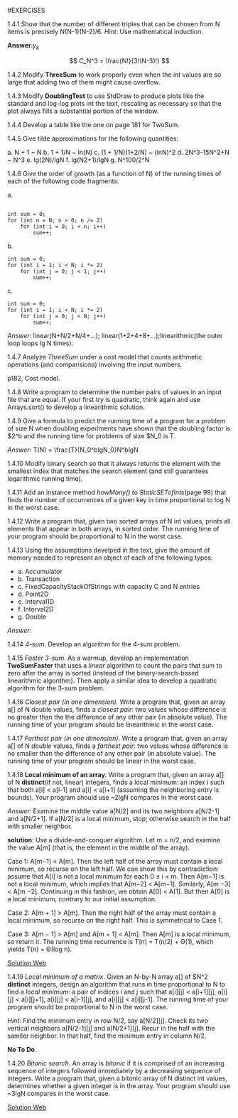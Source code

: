 #EXERCISES

1.4.1 Show that the number of different triples that can be chosen from N items is precisely N(N-1)(N-2)/6. *Hint*: Use mathematical induction.

**Answer**:$y_k$ 

$$ C_N^3 = \frac{N!}{3!(N-3)!} $$

1.4.2 Modify **ThreeSum** to work properly even when the *int* values are so large that adding two of them might cause overflow.

1.4.3 Modify **DoublingTest** to use StdDraw to produce plots like the standard and log-log plots int the text, rescaling as necessary so that the plot always fills a substantial portion of the window.

1.4.4 Develop a table like the one on page 181 for TwoSum.

1.4.5 Give tilde approximations for the following quantities:

a. N + 1 ~ N
b. 1 + 1/N ~ ln(N)
c. (1 + 1/N)(1+2/N) ~ (lnN)^2
d. 2N^3-15N^2+N ~ N^3
e. lg(2N)/lgN 
f. lg(N2+1)/lgN
g. N^100/2^N

1.4.6 Give the order of growth (as a function of N) of the running times of each of the following code fragments:

a.
```

int sum = 0;
for (int n = N; n > 0; n /= 2)
    for (int i = 0; i < n; i++)
        sum++;

```

b.
```
int sum = 0; 
for (int i = 1; i < N; i *= 2)
    for (int j = 0; j < 1; j++)
        sum++;

```
c.
```
int sum = 0; 
for (int i = 1; i < N; i *= 2)
    for (int j = 0; j < N; j++)
        sum++;
```
*Answer*: linear(N+N/2+N/4+...); linear(1+2+4+8+...);linearithmic(the outer loop loops lg N times).


1.4.7 Analyze *ThreeSum* under a cost model that counts arithmetic operations (and comparisions) involving the input numbers.

p182, Cost model.

1.4.8 Write a program to determine the number pairs of values in an input file that are equal. If your first try is quadratic, think again and use Arrays.sort() to develop a linearithmic solution.

1.4.9 Give a formula to predict the running time of a program for a problem of size N when doubling experiments have shown that the doubling factor is $2^b and the running time for problems of size $N_0 is T.

*Answer*: T(N) = \frac{T}{N_0^blgN_0}N^blgN

1.4.10 Modify binary search so that it always returns the element with the smallest index that matches the search element (and still guarantees logarithmic running time).

1.4.11 Add an instance method *howMany()* to *StaticSETofInts*(page 99) that finds the number of occurrences of a given key in time proportional to log N in the worst case.


1.4.12 Write a program that, given two sorted arrays of N int values, prints all elements that appear in both arrays, in sorted order. The running time of your program should be proportional to N in the worst case.

1.4.13 Using the assumptions develped in the text, give the amount of memory needed to represent an object of each of the following types:

- a. Accumulator
- b. Transaction
- c. FixedCapacityStackOfStrings with capacity C and N entries
- d. Point2D
- e. Interval1D
- f. Interval2D
- g. Double

*Answer*:


1.4.14 *4-sum*. Develop an algorithm for the 4-sum problem.

1.4.15 *Faster 3-sum*. As a warmup, develop an implementation **TwoSumFaster** that uses a *linear* algorithm to count the pairs that sum to zero after the array is sorted (instead of the binary-search-based linearithmic algorithm). Then apply a similar idea to develop a quadratic algorithm for the 3-sum problem.

1.4.16 *Closest pair (in one dimension).* Write a program that, given an array a[] of N double values, finds a *closest pair*: two values whose difference is no greater than the the difference of any other pair (in absolute value). The running time of your program should be linearithmic in the worst case.

1.4.17 *Farthest pair (in one dimension)*. Write a program that, given an array a[] of N *double* values, finds a *farthest pair*: two values whose difference is no smaller than the difference of any other pair (in absolute value). The running time of your program should be linear in the worst case.

1.4.18 **Local minimum of an array**. Write a program that, given an array a[] of N **distinct**(if not, linear) integers, finds a local minimum: an index i such that both a[i] < a[i-1] and a[i] < a[i+1] (assuming the neighboring entry is bounds). Your program should use ~2lgN compares in the worst case.

*Answer*: Examine the middle value a[N/2] and its two neighbors a[N/2-1] and a[N/2+1]. If a[N/2] is a local minimum, stop; otherwise search in the half with smaller neighbor.

**solution**:
Use a divide-and-conquer algorithm. Let m = n/2, and examine the value A[m] (that is, the element in the middle of the array).

Case 1: A[m−1] < A[m]. Then the left half of the array must contain a local minimum, so recurse on the left half. We can show this by contradiction: assume that A[i] is not a local minimum for each 0 ≤ i < m. Then A[m−1] is not a local minimum, which implies that A[m−2] < A[m−1]. Similarly, A[m −3] < A[m −2]. Continuing in this fashion, we obtain A[0] < A[1]. But then A[0] is a local minimum, contrary to our initial assumption.

Case 2: A[m + 1] > A[m]. Then the right half of the array must contain a local minimum, so recurse on the right half. This is symmetrical to Case 1.

Case 3: A[m − 1] > A[m] and A[m + 1] < A[m]. Then A[m] is a local minimum, so return it. The running time recurrence is T(n) = T(n/2) + Θ(1), which yields T(n) = Θ(log n).

[Solution Web](https://www.geeksforgeeks.org/find-local-minima-array/)

1.4.19 *Local minimum of a matrix*. Given an N-by-N array a[] of $N^2 **distinct** integers, design an algorithm that runs in time proportional to N to find a *local minimum*: a pair of indices i and j such that a[i][j] < a[i+1][j], a[i][j] < a[i][j+1], a[i][j] < a[i-1][j], and a[i][j] < a[i][j-1]. The running time of your program should be proportional to N in the worst case.

*Hint*: Find the minimum entry in row N/2, say a[N/2][j]. Check its two vertical neighbors a[N/2-1][j] and a[N/2+1][j]. Recur in the half with the samller neighbor. In that half, find the minimum entry in column N/2.


**No To Do**.

1.4.20 *Bitonic search*. An array is *bitonic* if it is comprised of an increasing sequence of integers followed immediately by a decreasing sequence of integers. Write a program that, given a bitonic array of N distinct int values, determines whether a given integer is in the array. Your program should use ~3lgN compares in the worst case.

[Solution Web](https://www.geeksforgeeks.org/find-element-bitonic-array/)







